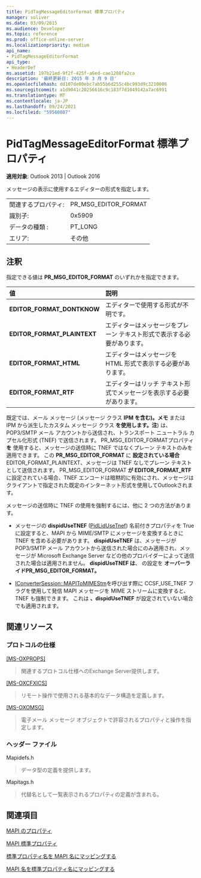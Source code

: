 ```yaml
---
title: PidTagMessageEditorFormat 標準プロパティ
manager: soliver
ms.date: 03/09/2015
ms.audience: Developer
ms.topic: reference
ms.prod: office-online-server
ms.localizationpriority: medium
api_name:
- PidTagMessageEditorFormat
api_type:
- HeaderDef
ms.assetid: 197b21ed-9f2f-425f-a6ed-cae1208fa2ca
description: '最終更新日: 2015 年 3 月 9 日'
ms.openlocfilehash: dd107de00ebc7ab55b6d255c4bc993d9c3210086
ms.sourcegitcommit: a1d9041c20256616c9c183f7d1049142a7ac6991
ms.translationtype: MT
ms.contentlocale: ja-JP
ms.lasthandoff: 09/24/2021
ms.locfileid: "59560887"
---
```

# <a name="pidtagmessageeditorformat-canonical-property"></a>PidTagMessageEditorFormat 標準プロパティ

  
  
**適用対象**: Outlook 2013 | Outlook 2016 
  
メッセージの表示に使用するエディターの形式を指定します。
  
|||
|:-----|:-----|
|関連するプロパティ:  <br/> |PR_MSG_EDITOR_FORMAT  <br/> |
|識別子:  <br/> |0x5909  <br/> |
|データの種類 :   <br/> |PT_LONG  <br/> |
|エリア:  <br/> |その他  <br/> |
   
## <a name="remarks"></a>注釈

指定できる値は **PR_MSG_EDITOR_FORMAT** のいずれかを指定できます。 
  
|**値**|**説明**|
|:-----|:-----|
|**EDITOR_FORMAT_DONTKNOW** <br/> |エディターで使用する形式が不明です。  <br/> |
|**EDITOR_FORMAT_PLAINTEXT** <br/> |エディターはメッセージをプレーン テキスト形式で表示する必要があります。  <br/> |
|**EDITOR_FORMAT_HTML** <br/> |エディターはメッセージを HTML 形式で表示する必要があります。  <br/> |
|**EDITOR_FORMAT_RTF** <br/> |エディターはリッチ テキスト形式でメッセージを表示する必要があります。  <br/> |
   
既定では、メール メッセージ (メッセージ クラス **IPM を含む)。メモ** または IPM から派生したカスタム メッセージ クラス **を使用します。注**) は、POP3/SMTP メール アカウントから送信され、トランスポート ニュートラル カプセル化形式 (TNEF) で送信されます。 PR_MSG_EDITOR_FORMATプロパティ **を** 使用すると、メッセージの送信時に TNEF ではなくプレーン テキストのみを適用できます。 この **PR_MSG_EDITOR_FORMAT** に **設定されている場合** EDITOR_FORMAT_PLAINTEXT、メッセージは TNEF なしでプレーン テキストとして送信されます。 PR_MSG_EDITOR_FORMAT **が** **EDITOR_FORMAT_RTF** に設定されている場合、TNEF エンコードは暗黙的に有効にされ、メッセージはクライアントで指定された既定のインターネット形式を使用してOutlookされます。
  
メッセージの送信時に TNEF の使用を強制するには、他に 2 つの方法があります。
  
- メッセージの **dispidUseTNEF** ([PidLidUseTnef](pidlidusetnef-canonical-property.md)) 名前付きプロパティを True に設定すると、MAPI から MIME/SMTP にメッセージを変換するときに TNEF を含める必要があります。 **dispidUseTNEF** は、メッセージが POP3/SMTP メール アカウントから送信された場合にのみ適用され、メッセージが Microsoft Exchange Server などの他のプロバイダーによって送信された場合は適用されません。 **dispidUseTNEF は**、 の設定を **オーバーライドPR_MSG_EDITOR_FORMAT。**
    
- [IConverterSession::MAPIToMIMEStm](iconvertersession-mapitomimestm.md)を呼び出す際に CCSF_USE_TNEF フラグを使用して発信 MAPI メッセージを MIME ストリームに変換すると、TNEF も強制できます。  これは **、dispidUseTNEF** が設定されていない場合でも適用されます。 
    
## <a name="related-resources"></a>関連リソース

### <a name="protocol-specifications"></a>プロトコルの仕様

[[MS-OXPROPS]](https://msdn.microsoft.com/library/f6ab1613-aefe-447d-a49c-18217230b148%28Office.15%29.aspx)
  
> 関連するプロトコル仕様へのExchange Server提供します。
    
[[MS-OXCFXICS]](https://msdn.microsoft.com/library/b9752f3d-d50d-44b8-9e6b-608a117c8532%28Office.15%29.aspx)
  
> リモート操作で使用される基本的なデータ構造を定義します。
    
[[MS-OXOMSG]](https://msdn.microsoft.com/library/daa9120f-f325-4afb-a738-28f91049ab3c%28Office.15%29.aspx)
  
> 電子メール メッセージ オブジェクトで許容されるプロパティと操作を指定します。
    
### <a name="header-files"></a>ヘッダー ファイル

Mapidefs.h
  
> データ型の定義を提供します。
    
Mapitags.h
  
> 代替名として一覧表示されるプロパティの定義が含まれる。
    
## <a name="see-also"></a>関連項目



[MAPI のプロパティ](mapi-properties.md)
  
[MAPI 標準プロパティ](mapi-canonical-properties.md)
  
[標準プロパティ名を MAPI 名にマッピングする](mapping-canonical-property-names-to-mapi-names.md)
  
[MAPI 名を標準プロパティ名にマッピングする](mapping-mapi-names-to-canonical-property-names.md)

